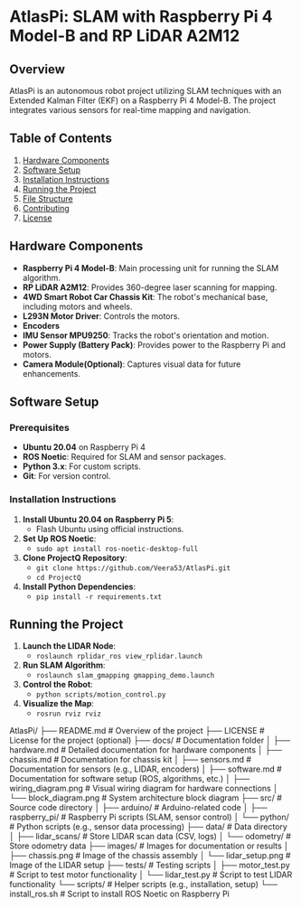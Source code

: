 # AtlasPi: SLAM with Raspberry Pi 4 Model-B and RP LiDAR A2M12

## Overview
AtlasPi is an autonomous robot project utilizing SLAM techniques with an Extended Kalman Filter (EKF) on a Raspberry Pi 4 Model-B. The project integrates various sensors for real-time mapping and navigation.

## Table of Contents
1. [Hardware Components](#hardware-components)
2. [Software Setup](#software-setup)
3. [Installation Instructions](#installation-instructions)
4. [Running the Project](#running-the-project)
5. [File Structure](#file-structure)
6. [Contributing](#contributing)
7. [License](#license)

## Hardware Components
- **Raspberry Pi 4 Model-B**: Main processing unit for running the SLAM algorithm.
- **RP LiDAR A2M12**: Provides 360-degree laser scanning for mapping.
- **4WD Smart Robot Car Chassis Kit**: The robot's mechanical base, including motors and wheels.
- **L293N Motor Driver**: Controls the motors.
- **Encoders**
- **IMU Sensor MPU9250**: Tracks the robot's orientation and motion.
- **Power Supply (Battery Pack)**: Provides power to the Raspberry Pi and motors.
- **Camera Module(Optional)**: Captures visual data for future enhancements.

## Software Setup
### Prerequisites
- **Ubuntu 20.04** on Raspberry Pi 4
- **ROS Noetic**: Required for SLAM and sensor packages.
- **Python 3.x**: For custom scripts.
- **Git**: For version control.

### Installation Instructions
1. **Install Ubuntu 20.04 on Raspberry Pi 5**:
   - Flash Ubuntu using official instructions.
2. **Set Up ROS Noetic**:
   - `sudo apt install ros-noetic-desktop-full`
3. **Clone ProjectQ Repository**:
   - `git clone https://github.com/Veera53/AtlasPi.git`
   - `cd ProjectQ`
4. **Install Python Dependencies**:
   - `pip install -r requirements.txt`

## Running the Project
1. **Launch the LIDAR Node**:
   - `roslaunch rplidar_ros view_rplidar.launch`
2. **Run SLAM Algorithm**:
   - `roslaunch slam_gmapping gmapping_demo.launch`
3. **Control the Robot**:
   - `python scripts/motion_control.py`
4. **Visualize the Map**:
   - `rosrun rviz rviz`

AtlasPi/
├── README.md               # Overview of the project
├── LICENSE                 # License for the project (optional)
├── docs/                   # Documentation folder
│   ├── hardware.md         # Detailed documentation for hardware components
│   ├── chassis.md          # Documentation for chassis kit
│   ├── sensors.md          # Documentation for sensors (e.g., LIDAR, encoders)
│   ├── software.md         # Documentation for software setup (ROS, algorithms, etc.)
│   ├── wiring_diagram.png  # Visual wiring diagram for hardware connections
│   └── block_diagram.png   # System architecture block diagram
├── src/                    # Source code directory
│   ├── arduino/            # Arduino-related code
│   ├── raspberry_pi/       # Raspberry Pi scripts (SLAM, sensor control)
│   └── python/             # Python scripts (e.g., sensor data processing)
├── data/                   # Data directory
│   ├── lidar_scans/        # Store LIDAR scan data (CSV, logs)
│   └── odometry/           # Store odometry data
├── images/                 # Images for documentation or results
│   ├── chassis.png         # Image of the chassis assembly
│   └── lidar_setup.png     # Image of the LIDAR setup
├── tests/                  # Testing scripts
│   ├── motor_test.py       # Script to test motor functionality
│   └── lidar_test.py       # Script to test LIDAR functionality
└── scripts/                # Helper scripts (e.g., installation, setup)
    └── install_ros.sh      # Script to install ROS Noetic on Raspberry Pi
